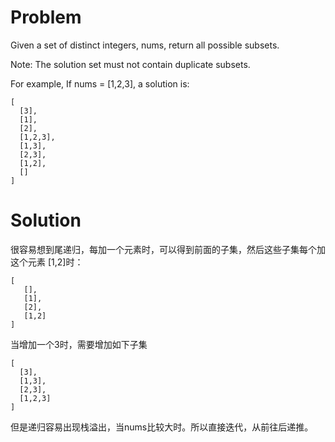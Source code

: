 # Problem
Given a set of distinct integers, nums, return all possible subsets.

Note: The solution set must not contain duplicate subsets.

For example,
If nums = [1,2,3], a solution is:
```
[
  [3],
  [1],
  [2],
  [1,2,3],
  [1,3],
  [2,3],
  [1,2],
  []
]
```

# Solution

很容易想到尾递归，每加一个元素时，可以得到前面的子集，然后这些子集每个加这个元素
[1,2]时：
```
[
   [],
   [1],
   [2],
   [1,2]
]
```
当增加一个3时，需要增加如下子集
```
[
  [3],
  [1,3],
  [2,3],
  [1,2,3]
]
```

但是递归容易出现栈溢出，当nums比较大时。所以直接迭代，从前往后递推。
